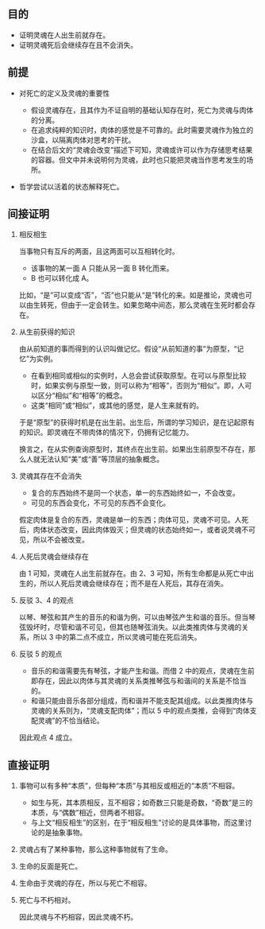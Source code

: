 <h2 id="目的">目的</h2>
<ul>
<li>证明灵魂在人出生前就存在。</li>
<li>证明灵魂死后会继续存在且不会消失。</li>
</ul>
<h2 id="前提">前提</h2>
<ul>
<li><p>对死亡的定义及灵魂的重要性</p>
<ul>
<li>假设灵魂存在，且其作为不证自明的基础认知存在时，死亡为灵魂与肉体的分离。</li>
<li>在追求纯粹的知识时，肉体的感觉是不可靠的。此时需要灵魂作为独立的沙盒，以隔离肉体对思考的干扰。</li>
<li>在结合后文的“灵魂会改变”描述下可知，灵魂或许可以作为存储思考结果的容器。但文中并未说明何为灵魂，此时也只能把灵魂当作思考发生的场所。</li>
</ul>
</li>
<li><p>哲学尝试以活着的状态解释死亡。</p>
</li>
</ul>
<h2 id="间接证明">间接证明</h2>
<ol>
<li><p>相反相生</p>
<p>当事物只有互斥的两面，且这两面可以互相转化时。</p>
<ul>
<li>该事物的某一面 A 只能从另一面 B 转化而来。</li>
<li>B 也可以转化成 A。</li>
</ul>
<p>比如，“是”可以变成“否”，“否”也只能从“是”转化的来。如是推论，灵魂也可以由生转死，但由于一定会转生。如果忽略中间态，那么灵魂在生死时都会存在。</p>
</li>
<li><p>从生前获得的知识</p>
<p>由从前知道的事而得到的认识叫做记忆。假设“从前知道的事”为原型，“记忆”为实例。</p>
<ul>
<li>在看到相同或相似的实例时，人总会尝试获取原型。在可以与原型比较时，如果实例与原型一致，则可以称为“相等”，否则为“相似”。即，人可以区分“相似”和“相等”的概念。</li>
<li>这类“相同”或“相似”，或其他的感觉，是人生来就有的。</li>
</ul>
<p>于是“原型”的获得时机是在出生前。出生后，所谓的学习知识，是在记起原有的知识。即灵魂在不带肉体的情况下，仍拥有记忆能力。</p>
<p>换言之，在从实例查询原型时，其终点在出生前。如果出生前原型不存在，那么人就无法认知“美”或“善”等顶层的抽象概念。</p>
</li>
<li><p>灵魂其存在不会消失</p>
<ul>
<li>复合的东西始终不是同一个状态，单一的东西始终如一，不会改变。</li>
<li>可见的东西会变化，不可见的东西不会变化。</li>
</ul>
<p>假定肉体是复合的东西，灵魂是单一的东西；肉体可见，灵魂不可见。人死后，肉体状态改变，因此肉体毁灭；但灵魂的状态始终如一，或者说灵魂不可见，所以不会被改变。</p>
</li>
<li><p>人死后灵魂会继续存在</p>
<p>由 1 可知，灵魂在人出生前就存在。由 2、3 可知，所有生命都是从死亡中出生的，所以人死后灵魂会继续存在；而不是在人死后，其存在消失。</p>
</li>
<li><p>反驳 3、4 的观点</p>
<p>以琴、琴弦和其产生的音乐的和谐为例，可以由琴弦产生和谐的音乐。但当琴弦毁坏时，尽管和谐不可见，但其也随琴弦消失。以此类推肉体与灵魂的关系，所以 3 中的第二点不成立，所以灵魂可能在死后消失。</p>
</li>
<li><p>反驳 5 的观点</p>
<ul>
<li>音乐的和谐需要先有琴弦，才能产生和谐。而借 2 中的观点，灵魂在生前即存在，因此以肉体与其灵魂的关系类推琴弦与和谐间的关系是不恰当的。</li>
<li>和谐只能由音乐各部分组成，而和谐并不能支配其组成。以此类推肉体与灵魂的关系则为，“灵魂支配肉体”；而以 5 中的观点类推，会得到“肉体支配灵魂”的不恰当结论。</li>
</ul>
<p>因此观点 4 成立。</p>
</li>
</ol>
<h2 id="直接证明">直接证明</h2>
<ol>
<li><p>事物可以有多种“本质”，但每种“本质”与其相反或相近的“本质”不相容。</p>
<ul>
<li>如生与死，其本质相反，互不相容；如奇数三只能是奇数，“奇数”是三的本质，与“偶数”相近，但两者不相容。</li>
<li>与上文“相反相生”的区别，在于“相反相生”讨论的是具体事物，而这里讨论的是抽象事物。</li>
</ul>
</li>
<li><p>灵魂占有了某种事物，那么这种事物就有了生命。</p>
</li>
<li><p>生命的反面是死亡。</p>
</li>
<li><p>生命由于灵魂的存在，所以与死亡不相容。</p>
</li>
<li><p>死亡与不朽相对。</p>
<p>因此灵魂与不朽相容，因此灵魂不朽。</p>
</li>
</ol>
